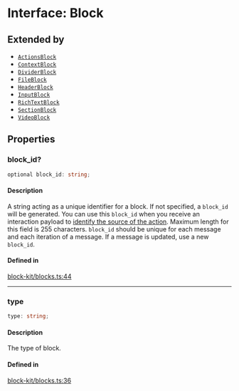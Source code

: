 # Interface: Block

## Extended by

- [`ActionsBlock`](Interface.ActionsBlock.md)
- [`ContextBlock`](Interface.ContextBlock.md)
- [`DividerBlock`](Interface.DividerBlock.md)
- [`FileBlock`](Interface.FileBlock.md)
- [`HeaderBlock`](Interface.HeaderBlock.md)
- [`InputBlock`](Interface.InputBlock.md)
- [`RichTextBlock`](Interface.RichTextBlock.md)
- [`SectionBlock`](Interface.SectionBlock.md)
- [`VideoBlock`](Interface.VideoBlock.md)

## Properties

### block\_id?

```ts
optional block_id: string;
```

#### Description

A string acting as a unique identifier for a block. If not specified, a `block_id` will be generated.
You can use this `block_id` when you receive an interaction payload to
[identify the source of the action](https://api.slack.com/interactivity/handling#payloads).
Maximum length for this field is 255 characters. `block_id` should be unique for each message and each iteration of
a message. If a message is updated, use a new `block_id`.

#### Defined in

[block-kit/blocks.ts:44](https://github.com/slackapi/node-slack-sdk/blob/main/packages/types/src/block-kit/blocks.ts#L44)

***

### type

```ts
type: string;
```

#### Description

The type of block.

#### Defined in

[block-kit/blocks.ts:36](https://github.com/slackapi/node-slack-sdk/blob/main/packages/types/src/block-kit/blocks.ts#L36)

